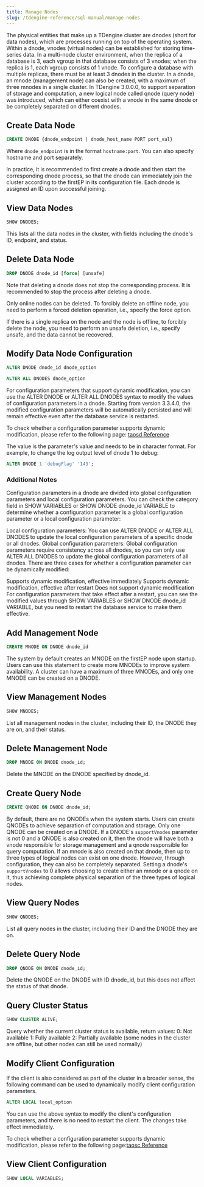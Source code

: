 ```yaml
---
title: Manage Nodes
slug: /tdengine-reference/sql-manual/manage-nodes
---
```


The physical entities that make up a TDengine cluster are dnodes (short for data nodes), which are processes running on top of the operating system. Within a dnode, vnodes (virtual nodes) can be established for storing time-series data. In a multi-node cluster environment, when the replica of a database is 3, each vgroup in that database consists of 3 vnodes; when the replica is 1, each vgroup consists of 1 vnode. To configure a database with multiple replicas, there must be at least 3 dnodes in the cluster. In a dnode, an mnode (management node) can also be created, with a maximum of three mnodes in a single cluster. In TDengine 3.0.0.0, to support separation of storage and computation, a new logical node called qnode (query node) was introduced, which can either coexist with a vnode in the same dnode or be completely separated on different dnodes.

## Create Data Node

```sql
CREATE DNODE {dnode_endpoint | dnode_host_name PORT port_val}
```

Where `dnode_endpoint` is in the format `hostname:port`. You can also specify hostname and port separately.

In practice, it is recommended to first create a dnode and then start the corresponding dnode process, so that the dnode can immediately join the cluster according to the firstEP in its configuration file. Each dnode is assigned an ID upon successful joining.

## View Data Nodes

```sql
SHOW DNODES;
```

This lists all the data nodes in the cluster, with fields including the dnode's ID, endpoint, and status.

## Delete Data Node

```sql
DROP DNODE dnode_id [force] [unsafe]
```

Note that deleting a dnode does not stop the corresponding process. It is recommended to stop the process after deleting a dnode.

Only online nodes can be deleted. To forcibly delete an offline node, you need to perform a forced deletion operation, i.e., specify the force option.

If there is a single replica on the node and the node is offline, to forcibly delete the node, you need to perform an unsafe deletion, i.e., specify unsafe, and the data cannot be recovered.

## Modify Data Node Configuration

```sql
ALTER DNODE dnode_id dnode_option

ALTER ALL DNODES dnode_option
```

For configuration parameters that support dynamic modification, you can use the ALTER DNODE or ALTER ALL DNODES syntax to modify the values of configuration parameters in a dnode. Starting from version 3.3.4.0, the modified configuration parameters will be automatically persisted and will remain effective even after the database service is restarted.

To check whether a configuration parameter supports dynamic modification, please refer to the following page: [taosd Reference](/tdengine-reference/components/taosd/)

The value is the parameter's value and needs to be in character format. For example, to change the log output level of dnode 1 to debug:

```sql
ALTER DNODE 1 'debugFlag' '143';
```

### Additional Notes

Configuration parameters in a dnode are divided into global configuration parameters and local configuration parameters. You can check the category field in SHOW VARIABLES or SHOW DNODE dnode_id VARIABLE to determine whether a configuration parameter is a global configuration parameter or a local configuration parameter:

Local configuration parameters: You can use ALTER DNODE or ALTER ALL DNODES to update the local configuration parameters of a specific dnode or all dnodes.
Global configuration parameters: Global configuration parameters require consistency across all dnodes, so you can only use ALTER ALL DNODES to update the global configuration parameters of all dnodes.
There are three cases for whether a configuration parameter can be dynamically modified:

Supports dynamic modification, effective immediately
Supports dynamic modification, effective after restart
Does not support dynamic modification
For configuration parameters that take effect after a restart, you can see the modified values through SHOW VARIABLES or SHOW DNODE dnode_id VARIABLE, but you need to restart the database service to make them effective.

## Add Management Node

```sql
CREATE MNODE ON DNODE dnode_id
```

The system by default creates an MNODE on the firstEP node upon startup. Users can use this statement to create more MNODEs to improve system availability. A cluster can have a maximum of three MNODEs, and only one MNODE can be created on a DNODE.

## View Management Nodes

```sql
SHOW MNODES;
```

List all management nodes in the cluster, including their ID, the DNODE they are on, and their status.

## Delete Management Node

```sql
DROP MNODE ON DNODE dnode_id;
```

Delete the MNODE on the DNODE specified by dnode_id.

## Create Query Node

```sql
CREATE QNODE ON DNODE dnode_id;
```

By default, there are no QNODEs when the system starts. Users can create QNODEs to achieve separation of computation and storage. Only one QNODE can be created on a DNODE. If a DNODE's `supportVnodes` parameter is not 0 and a QNODE is also created on it, then the dnode will have both a vnode responsible for storage management and a qnode responsible for query computation. If an mnode is also created on that dnode, then up to three types of logical nodes can exist on one dnode. However, through configuration, they can also be completely separated. Setting a dnode's `supportVnodes` to 0 allows choosing to create either an mnode or a qnode on it, thus achieving complete physical separation of the three types of logical nodes.

## View Query Nodes

```sql
SHOW QNODES;
```

List all query nodes in the cluster, including their ID and the DNODE they are on.

## Delete Query Node

```sql
DROP QNODE ON DNODE dnode_id;
```

Delete the QNODE on the DNODE with ID dnode_id, but this does not affect the status of that dnode.

## Query Cluster Status

```sql
SHOW CLUSTER ALIVE;
```

Query whether the current cluster status is available, return values: 0: Not available 1: Fully available 2: Partially available (some nodes in the cluster are offline, but other nodes can still be used normally)

## Modify Client Configuration

If the client is also considered as part of the cluster in a broader sense, the following command can be used to dynamically modify client configuration parameters.

```sql
ALTER LOCAL local_option
```

You can use the above syntax to modify the client's configuration parameters, and there is no need to restart the client. The changes take effect immediately.

To check whether a configuration parameter supports dynamic modification, please refer to the following page:[taosc Reference](/tdengine-reference/components/taosc/)

## View Client Configuration

```sql
SHOW LOCAL VARIABLES;
```
